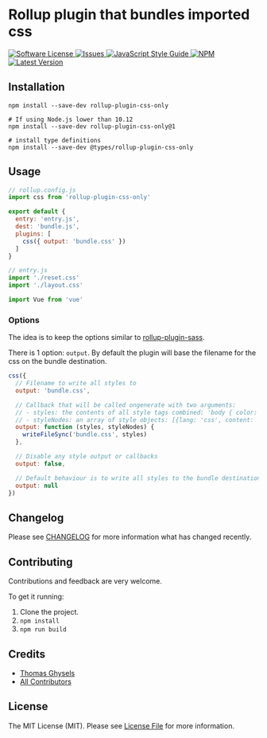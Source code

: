 # Rollup plugin that bundles imported css

<a href="LICENSE">
  <img src="https://img.shields.io/badge/license-MIT-brightgreen.svg" alt="Software License" />
</a>
<a href="https://github.com/thgh/rollup-plugin-css-only/issues">
  <img src="https://img.shields.io/github/issues/thgh/rollup-plugin-css-only.svg" alt="Issues" />
</a>
<a href="http://standardjs.com/">
  <img src="https://img.shields.io/badge/code%20style-standard-brightgreen.svg" alt="JavaScript Style Guide" />
</a>
<a href="https://npmjs.org/package/rollup-plugin-css-only">
  <img src="https://img.shields.io/npm/v/rollup-plugin-css-only.svg?style=flat-squar" alt="NPM" />
</a>
<a href="https://github.com/thgh/rollup-plugin-css-only/releases">
  <img src="https://img.shields.io/github/release/thgh/rollup-plugin-css-only.svg" alt="Latest Version" />
</a>
  
## Installation
```
npm install --save-dev rollup-plugin-css-only

# If using Node.js lower than 10.12
npm install --save-dev rollup-plugin-css-only@1

# install type definitions
npm install --save-dev @types/rollup-plugin-css-only
```

## Usage
```js
// rollup.config.js
import css from 'rollup-plugin-css-only'

export default {
  entry: 'entry.js',
  dest: 'bundle.js',
  plugins: [
    css({ output: 'bundle.css' })
  ]
}
```

```js
// entry.js
import './reset.css'
import './layout.css'

import Vue from 'vue'
```

### Options

The idea is to keep the options similar to [rollup-plugin-sass](https://github.com/differui/rollup-plugin-sass).

There is 1 option: `output`.
By default the plugin will base the filename for the css on the bundle destination.

```js
css({
  // Filename to write all styles to
  output: 'bundle.css',

  // Callback that will be called ongenerate with two arguments:
  // - styles: the contents of all style tags combined: 'body { color: green }'
  // - styleNodes: an array of style objects: [{lang: 'css', content: 'body { color: green }'}]
  output: function (styles, styleNodes) {
    writeFileSync('bundle.css', styles)
  },

  // Disable any style output or callbacks
  output: false,

  // Default behaviour is to write all styles to the bundle destination where .js is replaced by .css
  output: null
})
```

## Changelog

Please see [CHANGELOG](CHANGELOG.md) for more information what has changed recently.

## Contributing

Contributions and feedback are very welcome.

To get it running:
  1. Clone the project.
  2. `npm install`
  3. `npm run build`

## Credits

- [Thomas Ghysels](https://github.com/thgh)
- [All Contributors][link-contributors]

## License

The MIT License (MIT). Please see [License File](LICENSE) for more information.

[link-author]: https://github.com/thgh
[link-contributors]: ../../contributors
[rollup-plugin-vue]: https://www.npmjs.com/package/rollup-plugin-vue
[rollup-plugin-buble]: https://www.npmjs.com/package/rollup-plugin-buble
[rollup-plugin-babel]: https://www.npmjs.com/package/rollup-plugin-babel
[vue-template-compiler]: https://www.npmjs.com/package/vue-template-compiler
